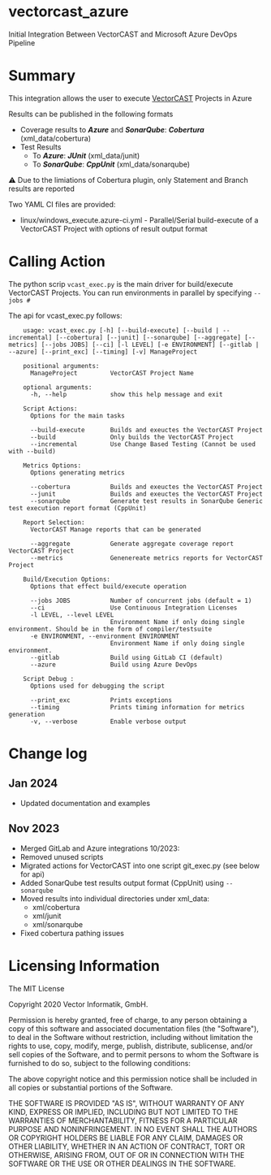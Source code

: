 # vectorcast_azure

Initial Integration Between VectorCAST and Microsoft Azure DevOps Pipeline

# Summary

This integration allows the user to execute
[VectorCAST](http://vector.com/vectorcast) Projects in Azure

Results can be published in the following formats
* Coverage results to **_Azure_** and **_SonarQube_**: **_Cobertura_** (xml_data/cobertura)
* Test Results
    * To **_Azure_**: **_JUnit_** (xml_data/junit)
    * To **_SonarQube_**: **_CppUnit_** (xml_data/sonarqube) 

:warning: Due to the limiations of Cobertura plugin, only Statement and Branch results are reported

Two YAML CI files are provided:

- linux/windows_execute.azure-ci.yml - Parallel/Serial build-execute of a VectorCAST Project with options of result output format 
# Calling Action

The python scrip `vcast_exec.py` is the main driver for build/execute VectorCAST Projects.  You can run environments in parallel by specifying `--jobs #`

The api for vcast_exec.py follows:

```
    usage: vcast_exec.py [-h] [--build-execute] [--build | --incremental] [--cobertura] [--junit] [--sonarqube] [--aggregate] [--metrics] [--jobs JOBS] [--ci] [-l LEVEL] [-e ENVIRONMENT] [--gitlab | --azure] [--print_exc] [--timing] [-v] ManageProject

    positional arguments:
      ManageProject         VectorCAST Project Name

    optional arguments:
      -h, --help            show this help message and exit

    Script Actions:
      Options for the main tasks

      --build-execute       Builds and exeuctes the VectorCAST Project
      --build               Only builds the VectorCAST Project
      --incremental         Use Change Based Testing (Cannot be used with --build)

    Metrics Options:
      Options generating metrics

      --cobertura           Builds and exeuctes the VectorCAST Project
      --junit               Builds and exeuctes the VectorCAST Project
      --sonarqube           Generate test results in SonarQube Generic test execution report format (CppUnit)

    Report Selection:
      VectorCAST Manage reports that can be generated

      --aggregate           Generate aggregate coverage report VectorCAST Project
      --metrics             Genenereate metrics reports for VectorCAST Project

    Build/Execution Options:
      Options that effect build/execute operation

      --jobs JOBS           Number of concurrent jobs (default = 1)
      --ci                  Use Continuous Integration Licenses
      -l LEVEL, --level LEVEL
                            Environment Name if only doing single environment. Should be in the form of compiler/testsuite
      -e ENVIRONMENT, --environment ENVIRONMENT
                            Environment Name if only doing single environment.
      --gitlab              Build using GitLab CI (default)
      --azure               Build using Azure DevOps

    Script Debug :
      Options used for debugging the script

      --print_exc           Prints exceptions
      --timing              Prints timing information for metrics generation
      -v, --verbose         Enable verbose output
```

# Change log
## Jan 2024
- Updated documentation and examples

## Nov 2023
- Merged GitLab and Azure integrations
10/2023:
- Removed unused scripts
- Migrated actions for VectorCAST into one script git_exec.py (see below for api)
- Added SonarQube test results output format (CppUnit) using `--sonarqube`
- Moved results into individual directories under xml_data:
    - xml/cobertura
    - xml/junit
    - xml/sonarqube
- Fixed cobertura pathing issues


# Licensing Information

The MIT License

Copyright 2020 Vector Informatik, GmbH.

Permission is hereby granted, free of charge, to any person obtaining a copy
of this software and associated documentation files (the "Software"), to deal
in the Software without restriction, including without limitation the rights
to use, copy, modify, merge, publish, distribute, sublicense, and/or sell
copies of the Software, and to permit persons to whom the Software is
furnished to do so, subject to the following conditions:

The above copyright notice and this permission notice shall be included in
all copies or substantial portions of the Software.

THE SOFTWARE IS PROVIDED "AS IS", WITHOUT WARRANTY OF ANY KIND, EXPRESS OR
IMPLIED, INCLUDING BUT NOT LIMITED TO THE WARRANTIES OF MERCHANTABILITY,
FITNESS FOR A PARTICULAR PURPOSE AND NONINFRINGEMENT. IN NO EVENT SHALL THE
AUTHORS OR COPYRIGHT HOLDERS BE LIABLE FOR ANY CLAIM, DAMAGES OR OTHER
LIABILITY, WHETHER IN AN ACTION OF CONTRACT, TORT OR OTHERWISE, ARISING FROM,
OUT OF OR IN CONNECTION WITH THE SOFTWARE OR THE USE OR OTHER DEALINGS IN
THE SOFTWARE.

